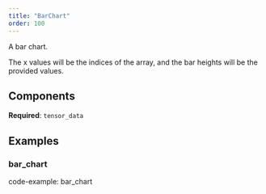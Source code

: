 ```yaml
---
title: "BarChart"
order: 100
---
```


A bar chart.

The x values will be the indices of the array, and the bar heights will be the provided values.

## Components

**Required**: `tensor_data`

## Examples

### bar_chart

code-example: bar_chart

